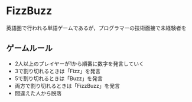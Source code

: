 # FizzBuzz
英語圏で行われる単語ゲームであるが，プログラマーの技術面接で未経験者を
## ゲームルール
* 2人以上のプレイヤーが1から順番に数字を発言していく
* 3で割り切れるときは「Fizz」を発言
* 5で割り切れるときは「Buzz」を発言
* 両方で割り切れるときは「FizzBuzz」を発言
* 間違えた人から脱落
